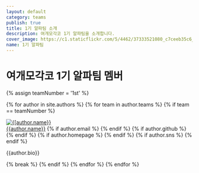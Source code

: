 ```yaml
---
layout: default
category: teams
publish: true
title: 1기 알파팀 소개
description: 여개모각코 1기 알파팀을 소개합니다.
cover_image: https://c1.staticflickr.com/5/4462/37333521080_c7ceeb35c6_b.jpg
name: 1기 알파팀
---
```


# 여개모각코 1기 알파팀 멤버  
<div class="member-info">

  {% assign teamNumber = '1st' %}

  {% for author in site.authors %}
  {% for team in author.teams %}
  {% if team == teamNumber %}
  <div class="author">
    <a href="/authors/{{author.github}}"><img class="authors author-picture" src="{{author.cover_image}}" alt="{[author.name}}" /></a>
    <div class="authors author-info">
    <span class="nick-name">
      <a href="/authors/{{author.github}}">{{author.name}}</a></span>
      <span class="sns">
        {% if author.email %}
        <a class="email-icon" href="mailto:{{author.email}}"></a>
        {% endif %}
        {% if author.github %}
        <a class="github-icon" href="https://github.com/{{author.github}}"></a>
        {% endif %}
        {% if author.homepage %}
        <a class="homepage-icon" href="{{author.homepage}}" target="_blank"></a>
        {% endif %}
        {% if author.sns %}
        <a class="facebook-icon" href="{{author.sns}}" target="_blank"></a>
        {% endif %}
      </span>
      <p class="descrption">{{author.bio}}</p>
    </div>
  </div>
  {% break %}
  {% endif %}
  {% endfor %}
  {% endfor %}
</div>
